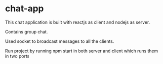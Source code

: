 # chat-app

This chat application is built with reactjs as client and nodejs as server.

Contains group chat.

Used socket to broadcast messages to all the clients.

Run project by running npm start in both server and client
which runs them in two ports
